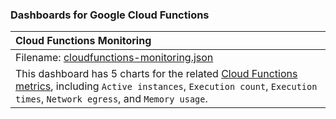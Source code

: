 ### Dashboards for Google Cloud Functions

|Cloud Functions Monitoring|
|:-------------------------|
|Filename: [cloudfunctions-monitoring.json](cloudfunctions-monitoring.json)|
|This dashboard has 5 charts for the related [Cloud Functions metrics](https://cloud.google.com/monitoring/api/metrics_gcp#gcp-cloudfunctions), including `Active instances`, `Execution count`, `Execution times`, `Network egress`, and `Memory usage`.|